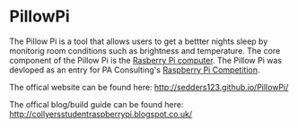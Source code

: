 # PillowPi
The Pillow Pi is a tool that allows users to get a bettter nights sleep by monitorig room conditions such as brightness and temperature. The core component of the Pillow Pi is the [Rasberry Pi computer](http://www.raspberrypi.org/). The Pillow Pi was devloped as an entry for PA Consulting's [Raspberry Pi Competition](http://www.paconsulting.com/events/pas-new-raspberry-pi-competition-for-2014-15/).

The offical website can be found here: http://sedders123.github.io/PillowPi/

The offical blog/build guide can be found here: http://collyersstudentraspberrypi.blogspot.co.uk/
